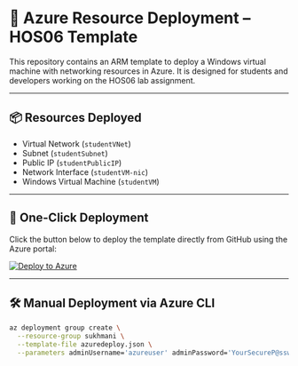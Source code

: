 # 🚀 Azure Resource Deployment – HOS06 Template

This repository contains an ARM template to deploy a Windows virtual machine with networking resources in Azure. It is designed for students and developers working on the HOS06 lab assignment.

---

## 📦 Resources Deployed

- Virtual Network (`studentVNet`)
- Subnet (`studentSubnet`)
- Public IP (`studentPublicIP`)
- Network Interface (`studentVM-nic`)
- Windows Virtual Machine (`studentVM`)

---

## 🔘 One-Click Deployment

Click the button below to deploy the template directly from GitHub using the Azure portal:

[![Deploy to Azure](https://aka.ms/deploytoazurebutton)](https://portal.azure.com/#create/Microsoft.Template/uri/https%3A%2F%2Fraw.githubusercontent.com%2Fsukhmani%2F-CY628Temp%2Fmain%2Fazuredeploy.json)

---

## 🛠️ Manual Deployment via Azure CLI

```bash
az deployment group create \
  --resource-group sukhmani \
  --template-file azuredeploy.json \
  --parameters adminUsername='azureuser' adminPassword='YourSecureP@ssword123'
